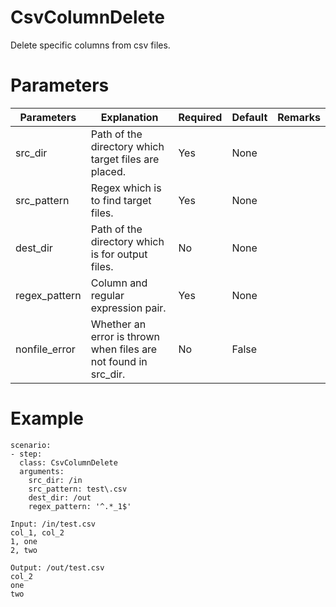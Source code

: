 # CsvColumnDelete
Delete specific columns from csv files.

# Parameters
|Parameters|Explanation|Required|Default|Remarks|
|----------|-----------|--------|-------|-------|
|src_dir|Path of the directory which target files are placed.|Yes|None||
|src_pattern|Regex which is to find target files.|Yes|None||
|dest_dir|Path of the directory which is for output files.|No|None||
|regex_pattern|Column and regular expression pair.|Yes|None||
|nonfile_error|Whether an error is thrown when files are not found in src_dir.|No|False||

# Example
```
scenario:
- step:
  class: CsvColumnDelete
  arguments:
    src_dir: /in
    src_pattern: test\.csv
    dest_dir: /out
    regex_pattern: '^.*_1$'

Input: /in/test.csv
col_1, col_2
1, one
2, two

Output: /out/test.csv
col_2
one
two
```